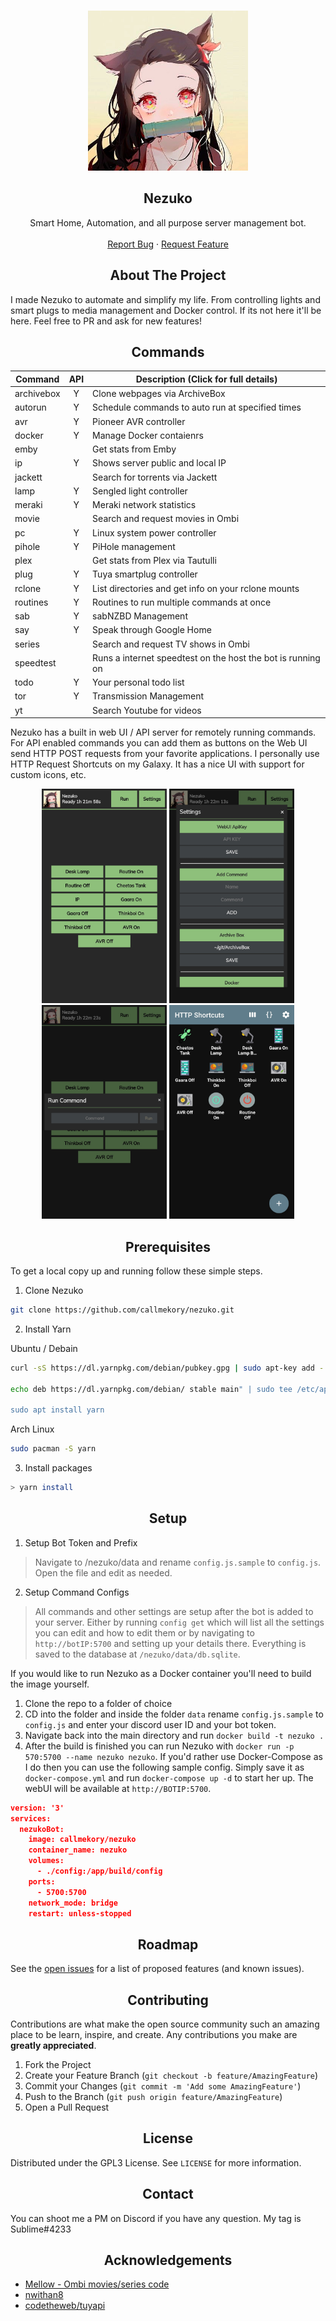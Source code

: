 <!------------------------- PROJECT LoggerO ------------------------->
<br />
<p align="center">
  <a href="https://github.com/callmekory/nezuko">
    <img src="src/core/images/logo.png" alt="Loggero" width="256" height="256">
  </a>

<h2 align="center"><b>Nezuko</b></h2>

  <p align="center">
    Smart Home, Automation, and all purpose server management bot.
    <br />
    <br />
    <a href="https://github.com/callmekory/nezuko/issues">Report Bug</a>
    ·
    <a href="https://github.com/callmekory/nezuko/issues">Request Feature</a>
  </p>
</p>

<!------------------------- ABOUT THE PROJECT ------------------------->

<h2 align="center"><b>About The Project</b></h2>

I made Nezuko to automate and simplify my life. From controlling lights and smart plugs to media management and Docker control. If its not here it'll be here. Feel free to PR and ask for new features!

<!------------------------- COMMANDS ------------------------->

<h2 align="center"><b>Commands</b></h2>

| Command    | API | Description (Click for full details)                        |
| ---------- | :-: | ----------------------------------------------------------- |
| archivebox |  Y  | Clone webpages via ArchiveBox                               |
| autorun    |  Y  | Schedule commands to auto run at specified times            |
| avr        |  Y  | Pioneer AVR controller                                      |
| docker     |  Y  | Manage Docker contaienrs                                    |
| emby       |     | Get stats from Emby                                         |
| ip         |  Y  | Shows server public and local IP                            |
| jackett    |     | Search for torrents via Jackett                             |
| lamp       |  Y  | Sengled light controller                                    |
| meraki     |  Y  | Meraki network statistics                                   |
| movie      |     | Search and request movies in Ombi                           |
| pc         |  Y  | Linux system power controller                               |
| pihole     |  Y  | PiHole management                                           |
| plex       |     | Get stats from Plex via Tautulli                            |
| plug       |  Y  | Tuya smartplug controller                                   |
| rclone     |  Y  | List directories and get info on your rclone mounts         |
| routines   |  Y  | Routines to run multiple commands at once                   |
| sab        |  Y  | sabNZBD Management                                          |
| say        |  Y  | Speak through Google Home                                   |
| series     |     | Search and request TV shows in Ombi                         |
| speedtest  |     | Runs a internet speedtest on the host the bot is running on |
| todo       |  Y  | Your personal todo list                                     |
| tor        |  Y  | Transmission Management                                     |
| yt         |     | Search Youtube for videos                                   |

<!------------------------- Web UI ------------------------->

Nezuko has a built in web UI / API server for remotely running commands. For API enabled commands you can add them as buttons on the Web UI send HTTP POST requests from your favorite applications. I personally use HTTP Request Shortcuts on my Galaxy. It has a nice UI with support for custom icons, etc.

<div align="center">
<img src="src/core/images/screenshots/app1.png" width="200px" />
<img src="src/core/images/screenshots/app2.png" width="200px" />
<img src="src/core/images/screenshots/app3.png" width="200px" />
<img src="src/core/images/screenshots/app4.png" width="200px" />
</div>

<!------------------------- GETTING STARTED ------------------------->

<h2 align="center"><b>Prerequisites</b></h2>

To get a local copy up and running follow these simple steps.

1. Clone Nezuko

```sh
git clone https://github.com/callmekory/nezuko.git
```

2. Install Yarn

Ubuntu / Debain

```sh
curl -sS https://dl.yarnpkg.com/debian/pubkey.gpg | sudo apt-key add -

echo deb https://dl.yarnpkg.com/debian/ stable main" | sudo tee /etc/apt/sources.list.d/yarn.list

sudo apt install yarn
```

Arch Linux

```sh
sudo pacman -S yarn
```

3. Install packages

```sh
> yarn install
```

<h2 align="center"><b>Setup</b></h2>

1. Setup Bot Token and Prefix

> Navigate to /nezuko/data and rename `config.js.sample` to `config.js`. Open the file and edit as needed.

2. Setup Command Configs

> All commands and other settings are setup after the bot is added to your server. Either by running `config get` which will list all the settings you can edit and how to edit them or by navigating to `http://botIP:5700` and setting up your details there. Everything is saved to the database at `/nezuko/data/db.sqlite`.

If you would like to run Nezuko as a Docker container you'll need to build the image yourself.

1. Clone the repo to a folder of choice
2. CD into the folder and inside the folder `data` rename `config.js.sample` to `config.js` and enter your discord user ID and your bot token.
3. Navigate back into the main directory and run `docker build -t nezuko .`
4. After the build is finished you can run Nezuko with `docker run -p 570:5700 --name nezuko nezuko`. If you'd rather use Docker-Compose as I do then you can use the following sample config. Simply save it as `docker-compose.yml` and run `docker-compose up -d` to start her up. The webUI will be available at `http://BOTIP:5700`.

```json
version: '3'
services:
  nezukoBot:
    image: callmekory/nezuko
    container_name: nezuko
    volumes:
      - ./config:/app/build/config
    ports:
      - 5700:5700
    network_mode: bridge
    restart: unless-stopped

```

<h2 align="center"><b>Roadmap</b></h2>

See the [open issues](https://github.com/callmekory/nezuko/issues) for a
list of proposed features (and known issues).

<!------------------------- CONTRIBUTING ------------------------->

<h2 align="center"><b>Contributing</b></h2>

Contributions are what make the open source community such an amazing place to
be learn, inspire, and create. Any contributions you make are **greatly
appreciated**.

1. Fork the Project
2. Create your Feature Branch (`git checkout -b feature/AmazingFeature`)
3. Commit your Changes (`git commit -m 'Add some AmazingFeature'`)
4. Push to the Branch (`git push origin feature/AmazingFeature`)
5. Open a Pull Request

<!------------------------- LICENSE ------------------------->

<h2 align="center"><b>License</b></h2>

Distributed under the GPL3 License. See `LICENSE` for more information.

<!------------------------- CONTACT ------------------------->

<h2 align="center"><b>Contact</b></h2>

You can shoot me a PM on Discord if you have any question. My tag is Sublime#4233

<!------------------------- ACKNOWLEDGEMENTS ------------------------->

<h2 align="center"><b>Acknowledgements</b></h2>

- [Mellow - Ombi movies/series code](https://github.com/v0idp/Mellow)
- [nwithan8](https://github.com/nwithan8)
- [codetheweb/tuyapi](https://github.com/codetheweb/tuyapi)

<!------------------------- MARKDOWN LINKS & IMAGES ------------------------->
